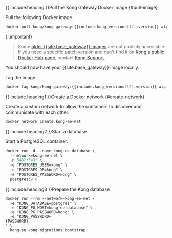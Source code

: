 <!-- These steps are used to install Kong Gateway on Docker and
are used in the install section of the enterprise deployment docs
and in the vitals on influxdb docs. -->

{{ include.heading }}Pull the Kong Gateway Docker image {#pull-image}

Pull the following Docker image.

```bash
docker pull kong/kong-gateway:{{include.kong_versions[12].version}}-alpine
```
{:.important}
> Some [older {{site.base_gateway}} images](https://support.konghq.com/support/s/article/Downloading-older-Kong-versions)
are not publicly accessible. If you need a specific patch version and can't
find it on [Kong's public Docker Hub page](https://hub.docker.com/_/kong), contact
[Kong Support](https://support.konghq.com/).

You should now have your {{site.base_gateway}} image locally.

Tag the image. 

```bash
docker tag kong/kong-gateway:{{include.kong_versions[12].version}}-alpine kong-ee
```
{{ include.heading1 }}Create a Docker network {#create-network}

Create a custom network to allow the containers to discover and communicate with each other.

```bash
docker network create kong-ee-net
```

{{ include.heading2 }}Start a database

Start a PostgreSQL container:

```p
docker run -d --name kong-ee-database \
  --network=kong-ee-net \
  -p 5432:5432 \
  -e "POSTGRES_USER=kong" \
  -e "POSTGRES_DB=kong" \
  -e "POSTGRES_PASSWORD=kong" \
  postgres:9.6
```

{{ include.heading3 }}Prepare the Kong database

<pre><code>docker run --rm --network=kong-ee-net \
  -e "KONG_DATABASE=postgres" \
  -e "KONG_PG_HOST=kong-ee-database" \
  -e "KONG_PG_PASSWORD=kong" \
  -e "KONG_PASSWORD=<div contenteditable="true">{PASSWORD}</div>" \
  kong-ee kong migrations bootstrap</code></pre>
